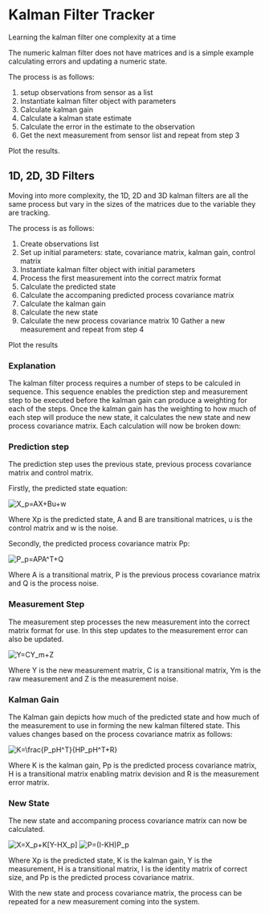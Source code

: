 # Kalman Filter Tracker #
Learning the kalman filter one complexity at a time

The numeric kalman filter does not have matrices and is a simple example calculating errors and updating a numeric state.

The process is as follows:

1) setup observations from sensor as a list
2) Instantiate kalman filter object with parameters
3) Calculate kalman gain
4) Calculate a kalman state estimate
5) Calculate the error in the estimate to the observation
6) Get the next measurement from sensor list and repeat from step 3

Plot the results.


1D, 2D, 3D Filters
---
Moving into more complexity, the 1D, 2D and 3D kalman filters are all the same process but vary in the sizes of the matrices due to the variable they are tracking.

The process is as follows:

1) Create observations list
2) Set up initial parameters: state, covariance matrix, kalman gain, control matrix
3) Instantiate kalman filter object with initial parameters
4) Process the first measurement into the correct matrix format
5) Calculate the predicted state
6) Calculate the accompaning predicted process covariance matrix
7) Calculate the kalman gain
8) Calculate the new state
9) Calculate the new process covariance matrix
10 Gather a new measurement and repeat from step 4

Plot the results


### Explanation

The kalman filter process requires a number of steps to be calculed in sequence. This sequence enables the prediction step and measurement step to be executed before the kalman gain can produce a weighting for each of the steps. Once the kalman gain has the weighting to how much of each step will produce the new state, it calculates the new state and new process covariance matrix. Each calculation will now be broken down:


### Prediction step

The prediction step uses the previous state, previous process covariance matrix and control matrix.

Firstly, the predicted state equation:

<img src="https://latex.codecogs.com/svg/latex?X_p=AX&plus;Bu&plus;w" title="X_p=AX+Bu+w" />

Where Xp is the predicted state, A and B are transitional matrices, u is the control matrix and w is the noise.

Secondly, the predicted process covariance matrix Pp:

<img src="https://latex.codecogs.com/svg.latex?P_p=APA^T&plus;Q" title="P_p=APA^T+Q" />

Where A is a transitional matrix, P is the previous process covariance matrix and Q is the process noise.


### Measurement Step

The measurement step processes the new measurement into the correct matrix format for use. In this step updates to the measurement error can also be updated.

<img src="https://latex.codecogs.com/svg.latex?Y=CY_m&plus;Z" title="Y=CY_m+Z" />

Where Y is the new measurement matrix, C is a transitional matrix, Ym is the raw measurement and Z is the measurement noise.


### Kalman Gain

The Kalman gain depicts how much of the predicted state and how much of the measurement to use in forming the new kalman filtered state. This values changes based on the process covariance matrix as follows:

<img src="https://latex.codecogs.com/svg.latex?K=\frac{P_pH^T}{HP_pH^T&plus;R}" title="K=\frac{P_pH^T}{HP_pH^T+R}" />

Where K is the kalman gain, Pp is the predicted process covariance matrix, H is a transitional matrix enabling matrix devision and R is the measurement error matrix.


### New State

The new state and accompaning process covariance matrix can now be calculated.

<img src="https://latex.codecogs.com/svg.latex?X=X_p&plus;K[Y-HX_p]" title="X=X_p+K[Y-HX_p]" />

<img src="https://latex.codecogs.com/svg.latex?P=(I-KH)P_p" title="P=(I-KH)P_p" />

Where Xp is the predicted state, K is the kalman gain, Y is the measurement, H is a transitional matrix, I is the identity matrix of correct size, and Pp is the predicted process covariance matrix.

With the new state and process covariance matrix, the process can be repeated for a new measurement coming into the system.





